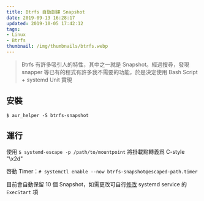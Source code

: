```yaml
---
title: Btrfs 自動創建 Snapshot
date: 2019-09-13 16:28:17
updated: 2019-10-05 17:42:12
tags: 
- Linux
- Btrfs
thumbnail: /img/thumbnails/btrfs.webp
---
```


> Btrfs 有許多吸引人的特性，其中之一就是 Snapshot。經過搜尋，發現 snapper 等已有的程式有許多我不需要的功能，於是決定使用 Bash Script + systemd Unit 實現

## 安裝

`$ aur_helper -S btrfs-snapshot`

## 運行

使用 `$ systemd-escape -p /path/to/mountpoint` 將掛載點轉義爲 C-style "\x2d"

啓動 Timer：`# systemctl enable --now btrfs-snapshot@escaped-path.timer`

目前會自動保留 10 個 Snapshot，如需更改可自行[修改](https://wiki.archlinux.org/index.php/Systemd#Editing_provided_units) systemd service 的 `ExecStart` 項
